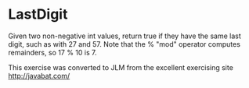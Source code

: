 
# LastDigit #
Given two
non-negative int values, return true if they have the same last digit,
such as with 27 and 57. Note that the % "mod" operator computes
remainders, so 17 % 10 is 7.

This exercise was converted to JLM from the excellent exercising site http://javabat.com/

